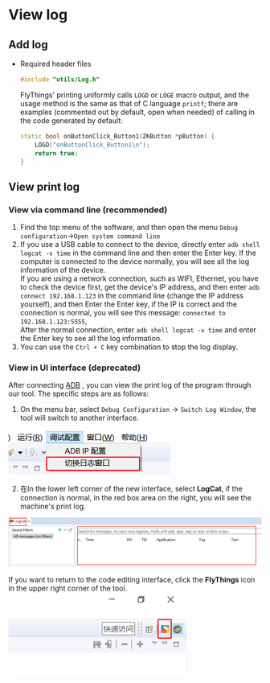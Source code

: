 
# View log
## Add log
* Required header files
  ```c++
  #include "utils/Log.h"
  ```
    FlyThings' printing uniformly calls `LOGD` or `LOGE` macro output, and the usage method is the same as that of C language `printf`; there are examples (commented out by default, open when needed) of calling in the code generated by default:


    ```c++
    static bool onButtonClick_Button1(ZKButton *pButton) {
        LOGD("onButtonClick_Button1\n");
        return true;
    }
    ```

## View print log

### View via command line (recommended)
1. Find the top menu of the software, and then open the menu `Debug configuration`->`Open system command line`
2. If you use a USB cable to connect to the device, directly enter `adb shell logcat -v time` in the command line and then enter the Enter key. If the computer is connected to the device normally, you will see all the log information of the device.  
  If you are using a network connection, such as WIFI, Ethernet, you have to check the device first, get the device's IP address, and then enter `adb connect 192.168.1.123` in the command line (change the IP address yourself), and then Enter the Enter key, if the IP is correct and the connection is normal, you will see this message: `connected to 192.168.1.123:5555`,  
  After the normal connection, enter `adb shell logcat -v time` and enter the Enter key to see all the log information.
3.  You can use the `Ctrl + C` key combination to stop the log display.


### View in UI interface (deprecated)
  After connecting [ADB](adb_debug.md) , you can view the print log of the program through our tool. The specific steps are as follows:

  1. On the menu bar, select `Debug Configuration` -> `Switch Log Window`, the tool will switch to another interface.
 
   ![](assets/ide/log_perspective.png)

  2. 在In the lower left corner of the new interface, select **LogCat**, if the connection is normal, in the red box area on the right, you will see the machine's print log.

   ![](assets/ide/log_view.png)
 
   If you want to return to the code editing interface, click the **FlyThings** icon in the upper right corner of the tool. 
     ![](assets/ide/perspective_fly.png)
